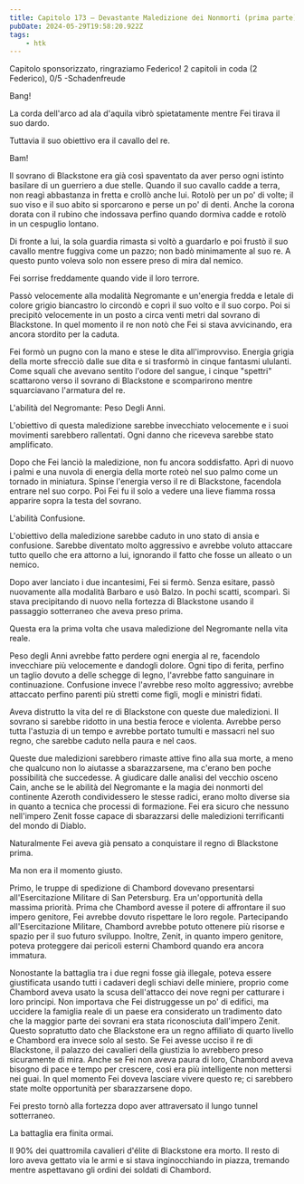 ```yaml
---
title: Capitolo 173 – Devastante Maledizione dei Nonmorti (prima parte)
pubDate: 2024-05-29T19:58:20.922Z
tags:
    - htk
---
```



Capitolo sponsorizzato, ringraziamo Federico!
2 capitoli in coda (2 Federico), 0/5
-Schadenfreude


Bang!


La corda dell'arco ad ala d'aquila vibrò spietatamente mentre Fei tirava il suo dardo.


Tuttavia il suo obiettivo era il cavallo del re.


Bam!


Il sovrano di Blackstone era già così spaventato da aver perso ogni istinto basilare di un guerriero a due stelle. Quando il suo cavallo cadde a terra, non reagì abbastanza in fretta e crollò anche lui. Rotolò per un po' di volte; il suo viso e il suo abito si sporcarono e perse un po' di denti. Anche la corona dorata con il rubino che indossava perfino quando dormiva cadde e rotolò in un cespuglio lontano.


Di fronte a lui, la sola guardia rimasta si voltò a guardarlo e poi frustò il suo cavallo mentre fuggiva come un pazzo; non badò minimamente al suo re. A questo punto voleva solo non essere preso di mira dal nemico.


Fei sorrise freddamente quando vide il loro terrore.


Passò velocemente alla modalità Negromante e un'energia fredda e letale di colore grigio biancastro lo circondò e coprì il suo volto e il suo corpo. Poi si precipitò velocemente in un posto a circa venti metri dal sovrano di Blackstone. In quel momento il re non notò che Fei si stava avvicinando, era ancora stordito per la caduta.


Fei formò un pugno con la mano e stese le dita all'improvviso. Energia grigia della morte sfrecciò dalle sue dita e si trasformò in cinque fantasmi ululanti. Come squali che avevano sentito l'odore del sangue, i cinque "spettri" scattarono verso il sovrano di Blackstone e scomparirono mentre squarciavano l'armatura del re.


L'abilità del Negromante: Peso Degli Anni.


L'obiettivo di questa maledizione sarebbe invecchiato velocemente e i suoi movimenti sarebbero rallentati. Ogni danno che riceveva sarebbe stato amplificato.


Dopo che Fei lanciò la maledizione, non fu ancora soddisfatto. Aprì di nuovo i palmi e una nuvola di energia della morte roteò nel suo palmo come un tornado in miniatura. Spinse l'energia verso il re di Blackstone, facendola entrare nel suo corpo. Poi Fei fu il solo a vedere una lieve fiamma rossa apparire sopra la testa del sovrano.


L'abilità Confusione.


L'obiettivo della maledizione sarebbe caduto in uno stato di ansia e confusione. Sarebbe diventato molto aggressivo e avrebbe voluto attaccare tutto quello che era attorno a lui, ignorando il fatto che fosse un alleato o un nemico.


Dopo aver lanciato i due incantesimi, Fei si fermò. Senza esitare, passò nuovamente alla modalità Barbaro e usò Balzo. In pochi scatti, scomparì. Si stava precipitando di nuovo nella fortezza di Blackstone usando il passaggio sotterraneo che aveva preso prima.


Questa era la prima volta che usava maledizione del Negromante nella vita reale.


Peso degli Anni avrebbe fatto perdere ogni energia al re, facendolo invecchiare più velocemente e dandogli dolore. Ogni tipo di ferita, perfino un taglio dovuto a delle schegge di legno, l'avrebbe fatto sanguinare in continuazione. Confusione invece l'avrebbe reso molto aggressivo; avrebbe attaccato perfino parenti più stretti come figli, mogli e ministri fidati.


Aveva distrutto la vita del re di Blackstone con queste due maledizioni. Il sovrano si sarebbe ridotto in una bestia feroce e violenta. Avrebbe perso tutta l'astuzia di un tempo e avrebbe portato tumulti e massacri nel suo regno, che sarebbe caduto nella paura e nel caos.


Queste due maledizioni sarebbero rimaste attive fino alla sua morte, a meno che qualcuno non lo aiutasse a sbarazzarsene, ma c'erano ben poche possibilità che succedesse. A giudicare dalle analisi del vecchio osceno Cain, anche se le abilità del Negromante e la magia dei nonmorti del continente Azeroth condividessero le stesse radici, erano molto diverse sia in quanto a tecnica che processi di formazione. Fei era sicuro che nessuno nell'impero Zenit fosse capace di sbarazzarsi delle maledizioni terrificanti del mondo di Diablo.


Naturalmente Fei aveva già pensato a conquistare il regno di Blackstone prima.


Ma non era il momento giusto.


Primo, le truppe di spedizione di Chambord dovevano presentarsi all'Esercitazione Militare di San Petersburg. Era un'opportunità della massima priorità. Prima che Chambord avesse il potere di affrontare il suo impero genitore, Fei avrebbe dovuto rispettare le loro regole.
Partecipando all'Esercitazione Militare, Chambord avrebbe potuto ottenere più risorse e spazio per il suo futuro sviluppo. Inoltre, Zenit, in quanto impero genitore, poteva proteggere dai pericoli esterni Chambord quando era ancora immatura.


Nonostante la battaglia tra i due regni fosse già illegale, poteva essere giustificata usando tutti i cadaveri degli schiavi delle miniere, proprio come Chambord aveva usato la scusa dell'attacco dei nove regni per catturare i loro principi.
Non importava che Fei distruggesse un po' di edifici, ma uccidere la famiglia reale di un paese era considerato un tradimento dato che la maggior parte dei sovrani era stata riconosciuta dall'impero Zenit.
Questo sopratutto dato che Blackstone era un regno affiliato di quarto livello e Chambord era invece solo al sesto.
Se Fei avesse ucciso il re di Blackstone, il palazzo dei cavalieri della giustizia lo avrebbero preso sicuramente di mira. Anche se Fei non aveva paura di loro, Chambord aveva bisogno di pace e tempo per crescere, così era più intelligente non mettersi nei guai. In quel momento Fei doveva lasciare vivere questo re; ci sarebbero state molte opportunità per sbarazzarsene dopo.


Fei presto tornò alla fortezza dopo aver attraversato il lungo tunnel sotterraneo.


La battaglia era finita ormai.


Il 90% dei quattromila cavalieri d'élite di Blackstone era morto. Il resto di loro aveva gettato via le armi e si stava inginocchiando in piazza, tremando mentre aspettavano gli ordini dei soldati di Chambord.






